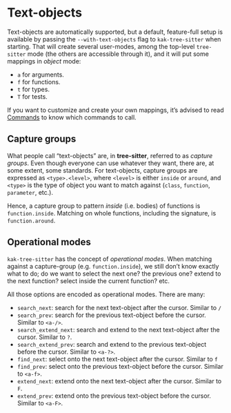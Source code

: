 # Text-objects

Text-objects are automatically supported, but a default, feature-full setup is available by passing the
`--with-text-objects` flag to `kak-tree-sitter` when starting. That will create several user-modes, among the
top-level `tree-sitter` mode (the others are accessible through it), and it will put some mappings in _object_ mode:

- `a` for arguments.
- `f` for functions.
- `t` for types.
- `T` for tests.

If you want to customize and create your own mappings, it’s advised to read [Commands](./commands.md) to know which
commands to call.

## Capture groups

What people call “text-objects” are, in **tree-sitter**, referred to as _capture groups_. Even though everyone can use
whatever they want, there are, at some extent, some standards. For text-objects, capture groups are expressed as
`<type>.<level>`, where `<level>` is either `inside` or `around`, and `<type>` is the type of object you want to match
against (`class`, `function`, `parameter`, etc.).

Hence, a capture group to pattern _inside_ (i.e. bodies) of functions is `function.inside`. Matching on whole
functions, including the signature, is `function.around`.

## Operational modes

`kak-tree-sitter` has the concept of _operational modes_. When matching against a capture-group (e.g.
`function.inside`), we still don’t know exactly what to do; do we want to select the next one? the previous one? extend
to the next function? select inside the current function? etc.

All those options are encoded as operational modes. There are many:

- `search_next`: search for the next text-object after the cursor. Similar to `/`
- `search_prev`: search for the previous text-object before the cursor. Similar to `<a-/>`.
- `search_extend_next`: search and extend to the next text-object after the cursor. Similar to `?`.
- `search_extend_prev`: search and extend to the previous text-object before the cursor. Similar to `<a-?>`.
- `find_next`: select onto the next text-object after the cursor. Similar to `f`
- `find_prev`: select onto the previous text-object before the cursor. Similar to `<a-f>`.
- `extend_next`: extend onto the next text-object after the cursor. Similar to `F`.
- `extend_prev`: extend onto the previous text-object before the cursor. Similar to `<a-F>`.

